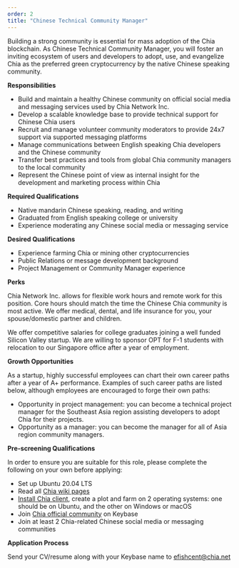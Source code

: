 ```yaml
---
order: 2
title: "Chinese Technical Community Manager"
---
```


Building a strong community is essential for mass adoption of the Chia blockchain. As Chinese Technical Community Manager, you will foster an inviting ecosystem of users and developers to adopt, use, and evangelize Chia as the preferred green cryptocurrency by the native Chinese speaking community.

**Responsibilities**

* Build and maintain a healthy Chinese community on official social media and messaging services used by Chia Network Inc.
* Develop a scalable knowledge base to provide technical support for Chinese Chia users
* Recruit and manage volunteer community moderators to provide 24x7 support via supported messaging platforms
* Manage communications between English speaking Chia developers and the Chinese community
* Transfer best practices and tools from global Chia community managers to the local community
* Represent the Chinese point of view as internal insight for the development and marketing process within Chia


**Required Qualifications**

* Native mandarin Chinese speaking, reading, and writing
* Graduated from English speaking college or university
* Experience moderating any Chinese social media or messaging service


**Desired Qualifications**

* Experience farming Chia or mining other cryptocurrencies
* Public Relations or message development background
* Project Management or Community Manager experience

**Perks**

Chia Network Inc. allows for flexible work hours and remote work for this position. Core hours should match the time the Chinese Chia community is most active. We offer medical, dental, and life insurance for you, your spouse/domestic partner and children.

We offer competitive salaries for college graduates joining a well funded Silicon Valley startup. We are willing to sponsor OPT for F-1 students with relocation to our Singapore office after a year of employment.

**Growth Opportunities**

As a startup, highly successful employees can chart their own career paths after a year of A+ performance. Examples of such career paths are listed below, although employees are encouraged to forge their own paths:
* Opportunity in project management: you can become a technical project manager for the Southeast Asia region assisting developers to adopt Chia for their projects.
* Opportunity as a manager: you can become the manager for all of Asia region community managers.


**Pre-screening Qualifications**

In order to ensure you are suitable for this role, please complete the following on your own before applying:
* Set up Ubuntu 20.04 LTS
* Read all [Chia wiki pages](https://github.com/Chia-Network/chia-blockchain/wiki)
* [Install Chia client](https://www.chia.net/download/), create a plot and farm on 2 operating systems: one should be on Ubuntu, and the other on Windows or macOS
* Join [Chia official community](https://keybase.io/team/chia_network.public) on Keybase
* Join at least 2 Chia-related Chinese social media or messaging communities


**Application Process**

Send your CV/resume along with your Keybase name to [efishcent@chia.net](mailto:efishcent@chia.net)
